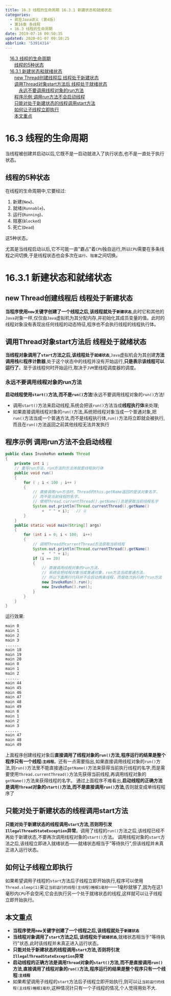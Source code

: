 ```yaml
---
title: 16.3 线程的生命周期 16.3.1 新建状态和就绪状态
categories: 
  - 疯狂Java讲义 (第4版)
  - 第16章 多线程
  - 16.3 线程的生命周期
date: 2019-07-16 00:50:35
updated: 2020-01-07 09:10:25
abbrlink: '53914314'
---
```

<div id='my_toc'><a href="/JavaReadingNotes/53914314/#16-3-线程的生命周期" class="header_1">16.3 线程的生命周期</a>&nbsp;<br><a href="/JavaReadingNotes/53914314/#线程的5种状态" class="header_2">线程的5种状态</a>&nbsp;<br><a href="/JavaReadingNotes/53914314/#16-3-1-新建状态和就绪状态" class="header_1">16.3.1 新建状态和就绪状态</a>&nbsp;<br><a href="/JavaReadingNotes/53914314/#new-Thread创建线程后-线程处于新建状态" class="header_2">new Thread创建线程后 线程处于新建状态</a>&nbsp;<br><a href="/JavaReadingNotes/53914314/#调用Thread对象start方法后-线程处于就绪状态" class="header_2">调用Thread对象start方法后 线程处于就绪状态</a>&nbsp;<br><a href="/JavaReadingNotes/53914314/#永远不要调用线程对象的run方法" class="header_3">永远不要调用线程对象的run方法</a>&nbsp;<br><a href="/JavaReadingNotes/53914314/#程序示例-调用run方法不会启动线程" class="header_2">程序示例 调用run方法不会启动线程</a>&nbsp;<br><a href="/JavaReadingNotes/53914314/#只能对处于新建状态的线程调用start方法" class="header_2">只能对处于新建状态的线程调用start方法</a>&nbsp;<br><a href="/JavaReadingNotes/53914314/#如何让子线程立即执行" class="header_2">如何让子线程立即执行</a>&nbsp;<br><a href="/JavaReadingNotes/53914314/#本文重点" class="header_2">本文重点</a>&nbsp;<br></div>
<style>.header_1{margin-left: 1em;}.header_2{margin-left: 2em;}.header_3{margin-left: 3em;}.header_4{margin-left: 4em;}.header_5{margin-left: 5em;}.header_6{margin-left: 6em;}</style>
<!--more-->
<script>if (navigator.platform.search('arm')==-1){document.getElementById('my_toc').style.display = 'none';}var e,p = document.getElementsByTagName('p');while (p.length>0) {e = p[0];e.parentElement.removeChild(e);}</script>

<!--end-->
<!--SSTStart-->
# 16.3 线程的生命周期 #
当线程被创建并启动以后,它既不是一启动就进入了执行状态,也不是一直处于执行状态。
## 线程的5种状态
在线程的生命周期中,它要经过:
1. 新建(`New`)、
2. 就绪(`Runnable`)、
3. 运行(`Running`)、
4. 阻塞(`Blocked`)
5. 死亡(`Dead`)

这5种状态。

尤其是当线程启动以后,它不可能一直"霸占"着`CPU`独自运行,所以`CPU`需要在多条线程之间切换,于是线程状态也会多次在`运行`、`阻塞`之间切换。
# 16.3.1 新建状态和就绪状态
## new Thread创建线程后 线程处于新建状态
**当程序使用`new`关键字创建了一个线程之后,该线程就处于`新建状态`**,此时它和其他的`Java`对象一样,仅仅由`Java`虚拟机为其分配内存,并初始化其成员变量的值。此时的线程对象没有表现出任何线程的动态特征,程序也不会执行线程的线程执行体。

## 调用Thread对象start方法后 线程处于就绪状态 ##
**当线程对象调用了`start`方法之后,该线程处于`就绪状态`**,`Java`虚拟机会为其创建**方法调用栈**和**程序计数器**,处于这个状态中的线程并没有开始运行,**只是表示该线程可以运行了**。至于该线程何时开始运行,取决于`JVM`里线程调度器的调度。

### 永远不要调用线程对象的run方法
**启动线程使用`start()`方法,而不是`run()`方法**!永远不要调用线程对象的`run()`方法!
- 调用`start()`方法来启动线程,系统会把该`run()`方法当成**线程执行体**来处理;
- 如果直接调用线程对象的`run()`方法,系统把线程对象当成一个普通对象,把`run()`方法当成一个普通方法,而不是线程执行体,`run()`方法将立即就会被执行,而且在`run()`方法返回之前其他线程无法并发执行
<!--SSTStop-->

## 程序示例 调用run方法不会启动线程
```java
public class InvokeRun extends Thread
{
    private int i ;
    // 重写run方法，run方法的方法体就是线程执行体
    public void run()
    {
        for ( ; i < 100 ; i++ )
        {
            // 直接调用run方法时，Thread的this.getName返回的是该对象名字，
            // 而不是当前线程的名字。
            // 使用Thread.currentThread().getName()总是获取当前线程名字
            System.out.println(Thread.currentThread().getName()
                +  " " + i);   // ①
        }
    }
    public static void main(String[] args)
    {
        for (int i = 0; i < 100;  i++)
        {
            // 调用Thread的currentThread方法获取当前线程
            System.out.println(Thread.currentThread().getName()
                +  " " + i);
            if (i == 20)
            {
                // 直接调用线程对象的run方法，
                // 系统会把线程对象当成普通对象，run方法当成普通方法，
                // 所以下面两行代码并不会启动两条线程，而是依次执行两个run方法
                new InvokeRun().run();
                new InvokeRun().run();
            }
        }
    }
}
```
运行效果:
```cmd
main 0
main 1
main 2
main 3
......
main 18
main 19
main 20
main 0
main 1
main 2
......
main 44
main 45
main 46
main 47
main 48
main 49
main 0
main 1
main 2
main 3
......
main 47
main 48
main 49
```
上面程序创建线程对象后**直接调用了线程对象的`run()`方法,程序运行的结果是整个程序只有一个线程:`主线程`**。还有一点需要指出,如果直接调用线程对象的`run()`方法,则`run()`方法里不能直接通过`getName()`方法来获得当前执行线程的名字,而是需要使用`Thread.currentThread()`方法先获得当前线程,再调用线程对象的`getName()`方法来获得线程的名字。
通过上面程序不难看出,**启动线程的正确方法是调用`Thread`对象的`start()`方法,而不是直接调用`run()`方法**,否则就变成单线程程序了

<!--SSTStart-->
## 只能对处于新建状态的线程调用start方法
**只能对处于新建状态的线程调用`start`方法,否则将引发`IllegalThreadStateException`异常**。调用了线程的`run()`方法之后,该线程已经不再处于新建状态,不要再次调用线程对象的`start()`方法。
调用线程对象的`start`方法之后,该线程立即进入就绪状态——就绪状态相当于"等待执行",但该线程并未真正进入运行状态。

## 如何让子线程立即执行
如果希望调用子线程的`start`方法后子线程立即开始执行,程序可以使用`Thread.sleep(1)`来让`当前运行的线程(主线程)睡眠1毫秒`——1毫秒就够了,因为在这1毫秒内`CPU`不会空闲,它会去执行另一个处于就绪状态的线程,这样就可以让子线程立即开始执行。

## 本文重点
- **当程序使用`new`关键字创建了一个线程之后,该线程就处于`新建状态`**
- **当线程对象调用了`start`方法之后,该线程处于`就绪状态`**,就绪状态相当于"等待执行"状态,此时该线程并未真正进入运行状态。
- **只能对处于新建状态的线程调用`start`方法,否则将引发`IllegalThreadStateException`异常**
- **启动线程的正确方法是调用`Thread`对象的`start()`方法,而不是直接调用`run()`方法**,**直接调用了线程对象的`run()`方法,程序运行的结果是整个程序只有一个线程:`主线程`**
- 如果希望调用子线程的`start`方法后子线程立即开始执行,则可以让`当前运行的线程(主线程)睡眠1毫秒`,这种情况针只有一个子线程的情况,个人觉得用处不大.
<!--SSTStop-->
